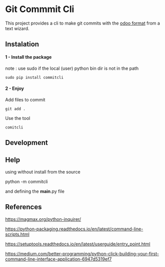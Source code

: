 # Git Commmit Cli

This project provides a cli to make git commits with the [odoo format](https://www.odoo.com/documentation/14.0/reference/guidelines.html#git) from a text wizard.

## Instalation

#### 1 - Install the package

note : use sudo if the local (user) python bin dir is not in the path

```shell
sudo pip install commitcli
```

#### 2 - Enjoy

Add files to commit

```shell
git add .
```


Use the tool

```shell
comitcli
```

## Development


## Help

using without install from the source 

python -m commitcli


and defining the __main__.py file


## References

https://magmax.org/python-inquirer/

https://python-packaging.readthedocs.io/en/latest/command-line-scripts.html

https://setuptools.readthedocs.io/en/latest/userguide/entry_point.html

https://medium.com/better-programming/python-click-building-your-first-command-line-interface-application-6947d5319ef7